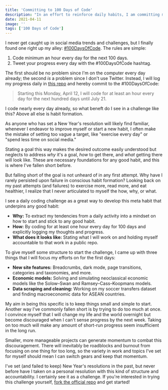 ```yaml
---
title: 'Committing to 100 Days of Code'
description: "In an effort to reinforce daily habits, I am committing myself to the #100DaysOfCode challenge. I'll outline what I hope to achieve throughout this challenge and how."
date: 2021-04-11
image: ''
tags: ['100 Days of Code']
---
```


I never get caught up in social media trends and challenges, but I finally found one right up my alley: [#100DaysOfCode](https://www.100daysofcode.com/).
The rules are simple:

1. Code minimum an hour every day for the next 100 days.
2. Tweet your progress every day with the #100DaysOfCode hashtag.

The first should be no problem since I'm on the computer every day already; the second _is_ a problem since I don't use Twitter.
Instead, I will log my progress daily in [this repo](https://github.com/emordonez/100-days-of-code) and hereby commit to the #100DaysOfCode:

> Starting this Monday, April 12, I will code for at least an hour every day for the next hundred days until July 21.

<horizontal-rule></horizontal-rule>

I code nearly every day already, so what beneft do I see in a challenge like this?
Above all else is habit formation.

As anyone who has set a New Year's resolution will likely find familiar, whenever I endeavor to improve myself or start a new habit, I often make the mistake of setting too vague a target, like "exercise every day" or "spend less time on social media."

Stating a goal this way makes the desired outcome easily understood but neglects to address _why_ it's a goal, _how_ to get there, and _what_ getting there will look like.
These are necessary foundations for any good habit, and this is where I've fallen short before.

But falling short of the goal is not unheard of in any first attempt.
Why have I rarely persisted upon failure in conscious habit formation?
Looking back on my past attempts (and failures) to exercise more, read more, and eat healthier, I realize that I never articulated to myself the how, why, or what.

<v-img src='qoobee-trying-upon-failure.jpg' caption="Failure should just be a part of the process, not the final result."></v-img>

I see a daily coding challenge as a great way to develop this meta habit that underpins any good habit:

- **Why:** To extract my tendencies from a daily activity into a mindset on how to start and stick to any good habit.
- **How:** By coding for at least one hour every day for 100 days and explicitly logging my thoughts and progress.
- **What does it looks like:** Stating what I will work on and holding myself accountable to that work in a public repo.

<horizontal-rule></horizontal-rule>

To give myself some structure to start the challenge, I came up with three things that I will focus my efforts on for the first days:

- **New site features:** Breadcrumbs, dark mode, page transitions, categories and taxonomies, and more.
- **Economic models:** Solving and simulating neoclassical economic models like the Solow&ndash;Swan and Ramsey&ndash;Cass&ndash;Koopmans models.
- **Data scraping and cleaning:** Working on my soccer transfers dataset and finding macroeconomic data for ASEAN countries.

My aim in being this specific is to keep things small and simple to start.
Another way I've commonly fallen short is by trying to do too much at once.
I convince myself that I will change my life and the world overnight but become discouraged when I can't sense progress by the next week.
Taking on too much will make any amount of short-run progress seem insufficient in the long run.

Smaller, more manageable projects can generate momentum to combat this discouragement.
There will inevitably be roadblocks and burnout from focusing on one thing for too long, so the variety in work and topics I've set for myself should mean I can switch gears and keep that momentum.

<horizontal-rule></horizontal-rule>

I've set (and failed to keep) New Year's resolutions in the past, but never before have I taken on a personal resolution with this kind of structure and accountability.
I certainly see it as a challenge.
If you're interested in trying this challenge yourself, [fork the official repo](https://github.com/kallaway/100-days-of-code) and get started!

